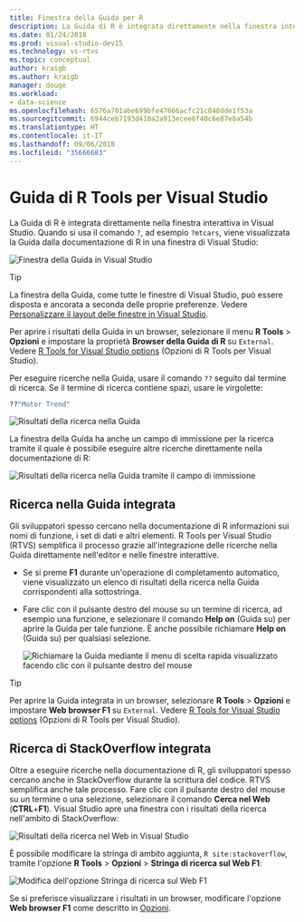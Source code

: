 ```yaml
---
title: Finestra della Guida per R
description: La Guida di R è integrata direttamente nella finestra interattiva in Visual Studio tramite il comando .
ms.date: 01/24/2018
ms.prod: visual-studio-dev15
ms.technology: vs-rtvs
ms.topic: conceptual
author: kraigb
ms.author: kraigb
manager: douge
ms.workload:
- data-science
ms.openlocfilehash: 6576a701abe699bfe47666acfc21c848dde1f53a
ms.sourcegitcommit: 6944ceb7193d410a2a913ecee6f40c6e87e8a54b
ms.translationtype: HT
ms.contentlocale: it-IT
ms.lasthandoff: 09/06/2018
ms.locfileid: "35666683"
---
```

# <a name="help-in-r-tools-for-visual-studio"></a>Guida di R Tools per Visual Studio

La Guida di R è integrata direttamente nella finestra interattiva in Visual Studio. Quando si usa il comando `?`, ad esempio `?mtcars`, viene visualizzata la Guida dalla documentazione di R in una finestra di Visual Studio:

![Finestra della Guida in Visual Studio](media/help-window.png)

> [!Tip]
> La finestra della Guida, come tutte le finestre di Visual Studio, può essere disposta e ancorata a seconda delle proprie preferenze. Vedere [Personalizzare il layout delle finestre in Visual Studio](../ide/customizing-window-layouts-in-visual-studio.md).
>
> Per aprire i risultati della Guida in un browser, selezionare il menu **R Tools** > **Opzioni** e impostare la proprietà **Browser della Guida di R** su `External`. Vedere [R Tools for Visual Studio options](options-for-r-tools-in-visual-studio.md) (Opzioni di R Tools per Visual Studio).

Per eseguire ricerche nella Guida, usare il comando `??` seguito dal termine di ricerca. Se il termine di ricerca contiene spazi, usare le virgolette:

```R
??"Motor Trend"
```

![Risultati della ricerca nella Guida](media/help-search1.png)

La finestra della Guida ha anche un campo di immissione per la ricerca tramite il quale è possibile eseguire altre ricerche direttamente nella documentazione di R:

![Risultati della ricerca nella Guida tramite il campo di immissione](media/help-search2.png)

## <a name="integrated-help-lookup"></a>Ricerca nella Guida integrata

Gli sviluppatori spesso cercano nella documentazione di R informazioni sui nomi di funzione, i set di dati e altri elementi. R Tools per Visual Studio (RTVS) semplifica il processo grazie all'integrazione delle ricerche nella Guida direttamente nell'editor e nelle finestre interattive.

- Se si preme **F1** durante un'operazione di completamento automatico, viene visualizzato un elenco di risultati della ricerca nella Guida corrispondenti alla sottostringa.
- Fare clic con il pulsante destro del mouse su un termine di ricerca, ad esempio una funzione, e selezionare il comando **Help on** (Guida su) per aprire la Guida per tale funzione. È anche possibile richiamare **Help on** (Guida su) per qualsiasi selezione.

    ![Richiamare la Guida mediante il menu di scelta rapida visualizzato facendo clic con il pulsante destro del mouse](media/help-right-click.png)

> [!Tip]
> Per aprire la Guida integrata in un browser, selezionare **R Tools** > **Opzioni** e impostare **Web browser F1** su `External`. Vedere [R Tools for Visual Studio options](options-for-r-tools-in-visual-studio.md) (Opzioni di R Tools per Visual Studio).

## <a name="integrated-stackoverflow-search"></a>Ricerca di StackOverflow integrata

Oltre a eseguire ricerche nella documentazione di R, gli sviluppatori spesso cercano anche in StackOverflow durante la scrittura del codice. RTVS semplifica anche tale processo. Fare clic con il pulsante destro del mouse su un termine o una selezione, selezionare il comando **Cerca nel Web** (**CTRL**+**F1**). Visual Studio apre una finestra con i risultati della ricerca nell'ambito di StackOverflow:

![Risultati della ricerca nel Web in Visual Studio](media/help-web-search-results.png)

È possibile modificare la stringa di ambito aggiunta, `R site:stackoverflow`, tramite l'opzione **R Tools** > **Opzioni** > **Stringa di ricerca sul Web F1**:

![Modifica dell'opzione Stringa di ricerca sul Web F1](media/options-dialog.png)

Se si preferisce visualizzare i risultati in un browser, modificare l'opzione **Web browser F1** come descritto in [Opzioni](options-for-r-tools-in-visual-studio.md).
